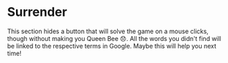 # Surrender

This section hides a button that will solve the game on a mouse clicks, though without making you Queen Bee 😞. All the words you didn't find will be linked to the respective terms in Google. Maybe this will help you next time!